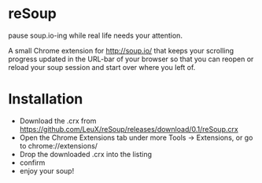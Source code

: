 # reSoup
pause soup.io-ing while real life needs your attention.

A small Chrome extension for http://soup.io/ that keeps your scrolling progress updated in the URL-bar of your browser so that you can reopen or reload your soup session and start over where you left of. 

# Installation
* Download the .crx from https://github.com/LeuX/reSoup/releases/download/0.1/reSoup.crx
* Open the Chrome Extensions tab under more Tools -> Extensions, or go to chrome://extensions/ 
* Drop the downloaded .crx into the listing
* confirm
* enjoy your soup!
